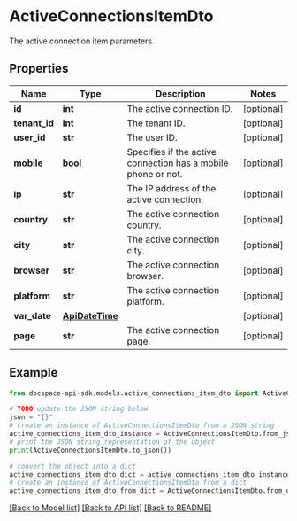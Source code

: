 # ActiveConnectionsItemDto
The active connection item parameters.

## Properties

Name | Type | Description | Notes
------------ | ------------- | ------------- | -------------
**id** | **int** | The active connection ID. | [optional] 
**tenant_id** | **int** | The tenant ID. | [optional] 
**user_id** | **str** | The user ID. | [optional] 
**mobile** | **bool** | Specifies if the active connection has a mobile phone or not. | [optional] 
**ip** | **str** | The IP address of the active connection. | [optional] 
**country** | **str** | The active connection country. | [optional] 
**city** | **str** | The active connection city. | [optional] 
**browser** | **str** | The active connection browser. | [optional] 
**platform** | **str** | The active connection platform. | [optional] 
**var_date** | [**ApiDateTime**](ApiDateTime.md) |  | [optional] 
**page** | **str** | The active connection page. | [optional] 

## Example

```python
from docspace-api-sdk.models.active_connections_item_dto import ActiveConnectionsItemDto

# TODO update the JSON string below
json = "{}"
# create an instance of ActiveConnectionsItemDto from a JSON string
active_connections_item_dto_instance = ActiveConnectionsItemDto.from_json(json)
# print the JSON string representation of the object
print(ActiveConnectionsItemDto.to_json())

# convert the object into a dict
active_connections_item_dto_dict = active_connections_item_dto_instance.to_dict()
# create an instance of ActiveConnectionsItemDto from a dict
active_connections_item_dto_from_dict = ActiveConnectionsItemDto.from_dict(active_connections_item_dto_dict)
```
[[Back to Model list]](../README.md#documentation-for-models) [[Back to API list]](../README.md#documentation-for-api-endpoints) [[Back to README]](../README.md)


